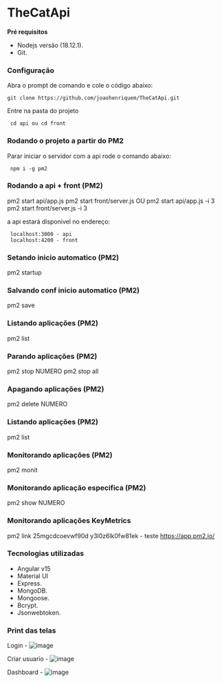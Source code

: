 # TheCatApi

**Pré requisitos**
- Nodejs versão (18.12.1).
- Git.

### Configuração
 Abra o prompt de comando e cole o código abaixo:
 
 ```
 git clone https://github.com/joaohenriquem/TheCatApi.git
```

Entre na pasta do projeto

```
 cd api ou cd front
```

### Rodando o projeto a partir do PM2
Parar iniciar o servidor com a api rode o comando abaixo:

```
 npm i -g pm2
```

### Rodando a api + front (PM2)

pm2 start api/app.js
pm2 start front/server.js
OU
pm2 start api/app.js -i 3
pm2 start front/server.js -i 3 

a api estará disponivel no endereço:

```
 localhost:3000 - api
 localhost:4200 - front
```

### Setando inicio automatico (PM2)
pm2 startup

### Salvando conf inicio automatico (PM2)
pm2 save

### Listando aplicações (PM2)
pm2 list

### Parando aplicações (PM2)
pm2 stop NUMERO
pm2 stop all

### Apagando aplicações (PM2)
pm2 delete NUMERO

### Listando aplicações (PM2)
pm2 list

### Monitorando aplicações (PM2)
pm2 monit

### Monitorando aplicação especifica (PM2)
pm2 show NUMERO

### Monitorando aplicações KeyMetrics
pm2 link 25mgcdcoevwf90d y3l0z6lk0fw81ek - teste
https://app.pm2.io/


### Tecnologias utilizadas
- Angular v15
- Material UI
- Express.
- MongoDB.
- Mongoose.
- Bcrypt.
- Jsonwebtoken.

### Print das telas

Login - ![image](https://user-images.githubusercontent.com/19335859/210930102-831328d6-0dd2-44e6-822a-8df7742665d4.png)

Criar usuario - ![image](https://user-images.githubusercontent.com/19335859/210930074-f4318fc4-0d09-4382-8058-d4d1e5af31c4.png)

Dashboard - ![image](https://user-images.githubusercontent.com/19335859/210930185-32b6987f-21c5-48e0-8953-98220bbaee99.png)




